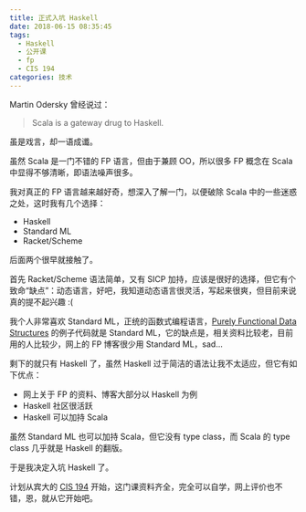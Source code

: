 ```yaml
---
title: 正式入坑 Haskell
date: 2018-06-15 08:35:45
tags:
  - Haskell
  - 公开课
  - fp
  - CIS 194
categories: 技术
---
```


Martin Odersky 曾经说过：

>Scala is a gateway drug to Haskell.

虽是戏言，却一语成谶。

虽然 Scala 是一门不错的 FP 语言，但由于兼顾 OO，所以很多 FP 概念在 Scala 中显得不够清晰，即语法噪声很多。

我对真正的 FP 语言越来越好奇，想深入了解一门，以便破除 Scala 中的一些迷惑之处，这时我有几个选择：

* Haskell
* Standard ML
* Racket/Scheme

<!-- more -->

后面两个很早就接触了。

首先 Racket/Scheme 语法简单，又有 SICP 加持，应该是很好的选择，但它有个致命“缺点”：动态语言，好吧，我知道动态语言很灵活，写起来很爽，但目前来说真的提不起兴趣 :(

我个人非常喜欢 Standard ML，正统的函数式编程语言，[Purely Functional Data Structures](https://book.douban.com/subject/1755557/) 的例子代码就是 Standard ML，它的缺点是，相关资料比较老，目前用的人比较少，网上的 FP 博客很少用 Standard ML，sad...

剩下的就只有 Haskell 了，虽然 Haskell 过于简洁的语法让我不太适应，但它有如下优点：

* 网上关于 FP 的资料、博客大部分以 Haskell 为例
* Haskell 社区很活跃
* Haskell 可以加持 Scala

虽然 Standard ML 也可以加持 Scala，但它没有 type class，而 Scala 的 type class 几乎就是 Haskell 的翻版。

于是我决定入坑 Haskell 了。

计划从宾大的 [CIS 194](http://www.seas.upenn.edu/~cis194/fall16/index.html) 开始，这门课资料齐全，完全可以自学，网上评价也不错，恩，就从它开始吧。
